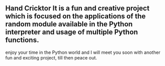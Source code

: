 Hand Cricktor
It is a fun and creative project which is focused on the applications of the random module 
available in the Python interpreter and usage of multiple Python functions.
-------------------------------------------------------------------------------------------
enjoy your time in the Python world and I will meet you soon with another fun and exciting 
project, till then peace out.
